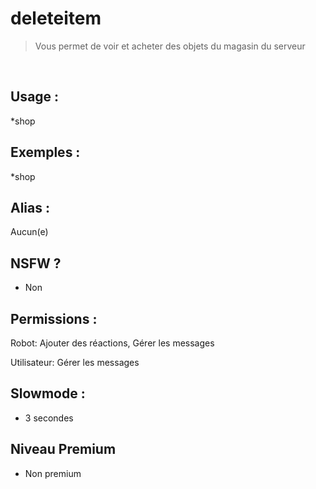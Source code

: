 # deleteitem

> Vous permet de voir et acheter des objets du magasin du serveur

<br>

## Usage :

*shop

## Exemples :

*shop

## Alias :

Aucun(e)

## NSFW ?

- Non

## Permissions :

Robot: Ajouter des réactions, Gérer les messages
<br>

Utilisateur: Gérer les messages

## Slowmode :

- 3 secondes

## Niveau Premium

- Non premium